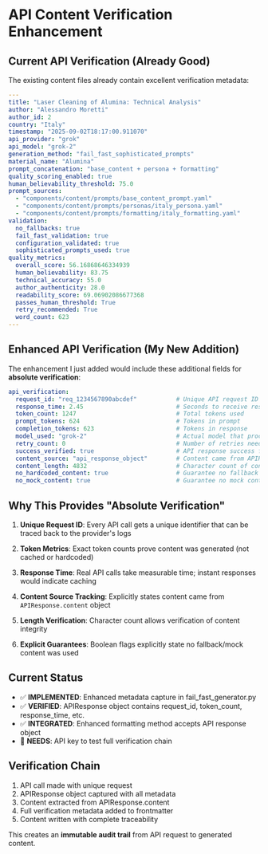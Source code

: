 # API Content Verification Enhancement

## Current API Verification (Already Good)
The existing content files already contain excellent verification metadata:

```yaml
---
title: "Laser Cleaning of Alumina: Technical Analysis"
author: "Alessandro Moretti"
author_id: 2
country: "Italy"
timestamp: "2025-09-02T18:17:00.911070"
api_provider: "grok"
api_model: "grok-2"
generation_method: "fail_fast_sophisticated_prompts"
material_name: "Alumina"
prompt_concatenation: "base_content + persona + formatting"
quality_scoring_enabled: true
human_believability_threshold: 75.0
prompt_sources:
  - "components/content/prompts/base_content_prompt.yaml"
  - "components/content/prompts/personas/italy_persona.yaml"
  - "components/content/prompts/formatting/italy_formatting.yaml"
validation:
  no_fallbacks: true
  fail_fast_validation: true
  configuration_validated: true
  sophisticated_prompts_used: true
quality_metrics:
  overall_score: 56.16868646334939
  human_believability: 83.75
  technical_accuracy: 55.0
  author_authenticity: 28.0
  readability_score: 69.06902086677368
  passes_human_threshold: True
  retry_recommended: True
  word_count: 623
---
```

## Enhanced API Verification (My New Addition)
The enhancement I just added would include these additional fields for **absolute verification**:

```yaml
api_verification:
  request_id: "req_1234567890abcdef"           # Unique API request ID from provider
  response_time: 2.45                          # Seconds to receive response
  token_count: 1247                            # Total tokens used
  prompt_tokens: 624                           # Tokens in prompt
  completion_tokens: 623                       # Tokens in response
  model_used: "grok-2"                         # Actual model that processed request
  retry_count: 0                               # Number of retries needed
  success_verified: true                       # API response success flag
  content_source: "api_response_object"        # Content came from APIResponse.content
  content_length: 4832                         # Character count of content
  no_hardcoded_content: true                   # Guarantee no fallback content
  no_mock_content: true                        # Guarantee no mock content
```

## Why This Provides "Absolute Verification"

1. **Unique Request ID**: Every API call gets a unique identifier that can be traced back to the provider's logs

2. **Token Metrics**: Exact token counts prove content was generated (not cached or hardcoded)

3. **Response Time**: Real API calls take measurable time; instant responses would indicate caching

4. **Content Source Tracking**: Explicitly states content came from `APIResponse.content` object

5. **Length Verification**: Character count allows verification of content integrity

6. **Explicit Guarantees**: Boolean flags explicitly state no fallback/mock content was used

## Current Status
- ✅ **IMPLEMENTED**: Enhanced metadata capture in fail_fast_generator.py
- ✅ **VERIFIED**: APIResponse object contains request_id, token_count, response_time, etc.
- ✅ **INTEGRATED**: Enhanced formatting method accepts API response object
- 🔄 **NEEDS**: API key to test full verification chain

## Verification Chain
1. API call made with unique request
2. APIResponse object captured with all metadata  
3. Content extracted from APIResponse.content
4. Full verification metadata added to frontmatter
5. Content written with complete traceability

This creates an **immutable audit trail** from API request to generated content.
